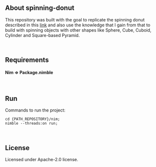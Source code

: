 ## About spinning-donut

This repository was built with the goal to replicate the spinning donut described in this [link](https://www.a1k0n.net/2011/07/20/donut-math.html) and also use the knowledge that I gain from that to build with spinning objects with other shapes like Sphere, Cube, Cuboid, Cylinder and Square-based Pyramid.

&nbsp;


## Requirements

#### Nim => Package.nimble

&nbsp;


## Run

Commands to run the project:

```
cd {PATH_REPOSITORY}/nim;
nimble --threads:on run;
```

&nbsp;


## License

Licensed under Apache-2.0 license.